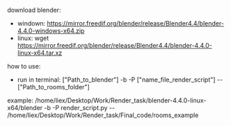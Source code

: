 download blender:
- windown: https://mirror.freedif.org/blender/release/Blender4.4/blender-4.4.0-windows-x64.zip
- linux: wget https://mirror.freedif.org/blender/release/Blender4.4/blender-4.4.0-linux-x64.tar.xz

how to use:
- run in terminal: ["Path_to_blender"] -b -P ["name_file_render_script"] -- ["Path_to_rooms_folder"]

example: /home/liex/Desktop/Work/Render_task/blender-4.4.0-linux-x64/blender -b -P render_script.py -- /home/liex/Desktop/Work/Render_task/Final_code/rooms_example
